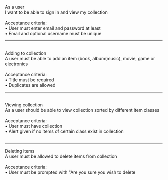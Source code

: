
  As a user<br />
  I want to be able to sign in and view my collection<br />
<br />
  Acceptance criteria:<br />
    • User must enter email and password at least<br />
    • Email and optional username must be unique<br />
<hr />
<br />
Adding to collection<br />
  A user must be able to add an item (book, album(music), movie, game or electronics<br />
<br />
  Acceptance criteria:<br />
    • Title must be required<br />
    • Duplicates are allowed<br />
<hr />
<br />
Viewing collection<br />
  As a user should be able to view collection sorted by different item classes<br />
<br />
  Acceptance criteria:<br />
    • User must have collection<br />
    • Alert given if no items of certain class exist in collection<br />
<br />
<hr />

Deleting items<br />
  A user must be allowed to delete items from collection<br />
<br />
  Acceptance criteria:<br />
    • User must be prompted with "Are you sure you wish to delete <title>?"<br />
<br />
<hr />

Edit item<br />
  A user must be able to edit an item by field<br />
<br />
  Acceptance criteria:<br />
    • Given option of field to edit<br />
<br />
<hr />
